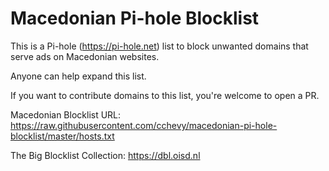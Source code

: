 # Macedonian Pi-hole Blocklist

This is a Pi-hole (https://pi-hole.net) list to block unwanted domains that serve ads on Macedonian websites.

Anyone can help expand this list.  

If you want to contribute domains to this list, you're welcome to open a PR.

Macedonian Blocklist URL: https://raw.githubusercontent.com/cchevy/macedonian-pi-hole-blocklist/master/hosts.txt

The Big Blocklist Collection: https://dbl.oisd.nl
